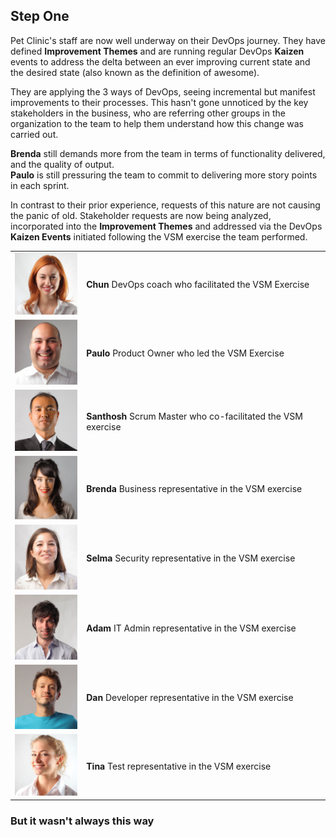 ## Step One

Pet Clinic's staff are now well underway on their DevOps journey. They have defined **Improvement Themes** and are running regular DevOps **Kaizen** events to address the delta between an ever improving current state and the desired state (also known as the definition of awesome).  

They are applying the 3 ways of DevOps, seeing incremental but manifest improvements to their processes. This hasn't gone unnoticed by the key stakeholders in the business, who are referring other groups in the organization to the team to help them understand how this change was carried out.  

**Brenda** still demands more from the team in terms of functionality delivered, and the quality of output.  
**Paulo** is still pressuring the team to commit to
delivering more story points in each sprint.

In contrast to their prior experience, requests of this nature are not causing the panic of old. Stakeholder requests are now being analyzed, incorporated into the **Improvement Themes** and addressed via the DevOps **Kaizen Events** initiated following the VSM exercise the team performed.  

|   |   |
|---|---|
|![Chun](../../assets/online-devops-dojo/value-stream-mapping/chun.png)|**Chun** DevOps coach who facilitated the VSM Exercise |
|![Paulo](../../assets/online-devops-dojo/value-stream-mapping/paulo.png)|**Paulo** Product Owner who led the VSM Exercise |
|![Santhosh](../../assets/online-devops-dojo/value-stream-mapping/santhosh.png)|**Santhosh** Scrum Master who co-facilitated the VSM exercise |
|![Brenda](../../assets/online-devops-dojo/value-stream-mapping/brenda.png)|**Brenda** Business representative in the VSM exercise |
|![Selma](../../assets/online-devops-dojo/value-stream-mapping/selma.png)|**Selma** Security representative in the VSM exercise |
|![Adam](../../assets/online-devops-dojo/value-stream-mapping/adam.png)|**Adam** IT Admin representative in the VSM exercise |
|![Dan](../../assets/online-devops-dojo/value-stream-mapping/dan.png)|**Dan** Developer representative in the VSM exercise |
|![Tina](../../assets/online-devops-dojo/value-stream-mapping/tina.png)|**Tina** Test representative in the VSM exercise |

### But it wasn't always this way  
